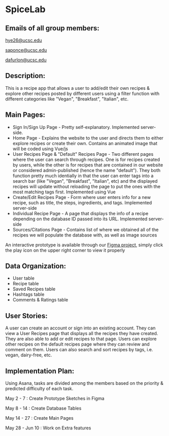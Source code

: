 # SpiceLab

## Emails of all group members:

hye26@ucsc.edu

saponce@ucsc.edu

dafurlon@ucsc.edu



## Description:

This is a recipe app that allows a user to add/edit their own recipes & explore other recipes posted by different users using a filter function with different categories
like "Vegan", "Breakfast", "Italian", etc.


## Main Pages:
- Sign In/Sign Up Page
      - Pretty self-explanatory. Implemented server-side.
- Home Page
      - Explains the website to the user and directs them to either explore recipes or create their own. Contains an animated image that will be coded using Vue/js
- User Recipes Page & "Default" Recipes Page 
      - Two different pages where the user can search through recipes. One is for recipes created by users, while the other is for recipes that are contained in our website or 
      considered admin-published (hence the name "default"). They both function pretty much identially in that the user can enter tags into a search bar (like "Vegan", "Breakfast", "Italian", etc) and the displayed recipes will update without reloading the page to put the ones with the most matching tags first. Implemented using Vue
- Create/Edit Recipes Page
      - Form where user enters info for a new recipe, such as title, the steps, ingredients, and tags. Implemented server-side
- Individual Recipe Page
      - A page that displays the info of a recipe depending on the database ID passed into its URL. Implemented server-side
- Sources/Citations Page 
      - Contains list of where we obtained all of the recipes we will populate the database with, as well as image sources

An interactive prototype is available through our [Figma project](https://www.figma.com/file/ACh4rnOYozh4eFZ3F87sd3/Recipe-Project?type=design&node-id=1%3A296&t=8ji9xMbhzbDQ289x-1), simply click the play icon on the upper right corner to view it properly



## Data Organization:
- User table 
- Recipe table 
- Saved Recipes table
- Hashtags table
- Comments & Ratings table 



## User Stories:

A user can create an account or sign into an existing account. They can view a User Recipes page that displays all the recipes they have created. They are also able to add or edit recipes to that page. Users can explore other recipes on the default recipes page where they can review and comment on them. Users can also search and sort recipes by tags, i.e. vegan, dairy-free, etc.



## Implementation Plan:

Using Asana, tasks are divided among the members based on the priority & predicted difficulty of each task.

May 2 - 7       : Create Prototype Sketches in Figma

May 8 - 14      : Create Database Tables

May 14 - 27     : Create Main Pages 

May 28 - Jun 10 : Work on Extra features
